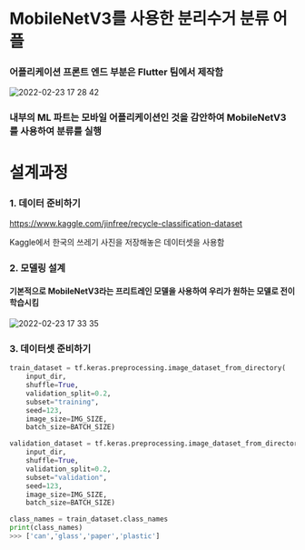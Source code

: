 ﻿# MobileNetV3를 사용한 분리수거 분류 어플
 
 
### 어플리케이션 프론트 엔드 부분은 Flutter 팀에서 제작함
![2022-02-23 17 28 42](https://user-images.githubusercontent.com/87767242/155284095-6b1abd8e-9dbe-45e4-aa08-52918e1b1da6.png)


### 내부의 ML 파트는 모바일 어플리케이션인 것을 감안하여 MobileNetV3 를 사용하여 분류를 실행



# 설계과정

### 1. 데이터 준비하기
https://www.kaggle.com/jinfree/recycle-classification-dataset

Kaggle에서 한국의 쓰레기 사진을 저장해놓은 데이터셋을 사용함


### 2. 모델링 설계
#### 기본적으로 MobileNetV3라는 프리트레인 모델을 사용하여 우리가 원하는 모델로 전이 학습시킴
![2022-02-23 17 33 35](https://user-images.githubusercontent.com/87767242/155284691-76c483bf-7111-4baa-97cb-5812c8cc9b2c.png)

### 3. 데이터셋 준비하기
```python
train_dataset = tf.keras.preprocessing.image_dataset_from_directory(
    input_dir,
    shuffle=True,
    validation_split=0.2,
    subset="training",
    seed=123,
    image_size=IMG_SIZE,
    batch_size=BATCH_SIZE)

validation_dataset = tf.keras.preprocessing.image_dataset_from_directory(
    input_dir,
    shuffle=True,
    validation_split=0.2,
    subset="validation",
    seed=123,
    image_size=IMG_SIZE,
    batch_size=BATCH_SIZE)

class_names = train_dataset.class_names
print(class_names)
>>> ['can','glass','paper','plastic']
```
